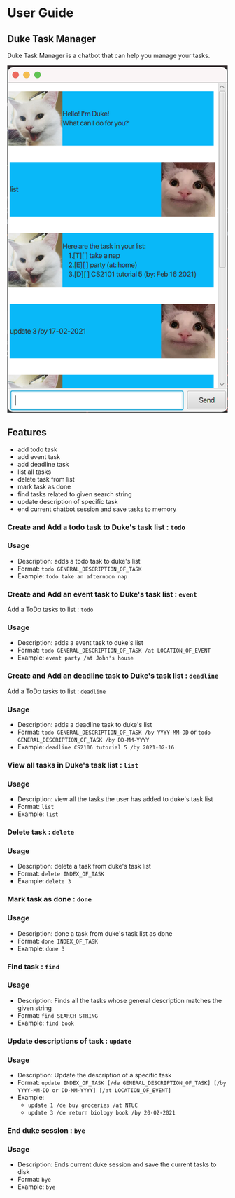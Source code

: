 # User Guide
## Duke Task Manager
Duke Task Manager is a chatbot that can help you manage your tasks.

<p align="center">
  <img src="https://github.com/JulietTeoh/ip/blob/master/docs/Ui.png?raw=true">
</p>

## Features
* add todo task
* add event task
* add deadline task
* list all tasks
* delete task from list
* mark task as done
* find tasks related to given search string
* update description of specific task
* end current chatbot session and save tasks to memory

### Create and Add a todo task to Duke's task list : `todo`
### Usage
* Description: adds a todo task to duke's list
* Format: `todo GENERAL_DESCRIPTION_OF_TASK`
* Example: `todo take an afternoon nap`

### Create and Add an event task to Duke's task list : `event`
Add a ToDo tasks to list : `todo`
### Usage
* Description: adds a event task to duke's list
* Format: `todo GENERAL_DESCRIPTION_OF_TASK /at LOCATION_OF_EVENT`
* Example: `event party /at John's house`

### Create and Add an deadline task to Duke's task list : `deadline`
Add a ToDo tasks to list : `deadline`
### Usage
* Description: adds a deadline task to duke's list
* Format: `todo GENERAL_DESCRIPTION_OF_TASK /by YYYY-MM-DD` or `todo GENERAL_DESCRIPTION_OF_TASK /by DD-MM-YYYY`
* Example: `deadline CS2106 tutorial 5 /by 2021-02-16`

### View all tasks in Duke's task list : `list`
### Usage
* Description: view all the tasks the user has added to duke's task list
* Format: `list`
* Example: `list`

### Delete task : `delete`
### Usage
* Description: delete a task from duke's task list
* Format: `delete INDEX_OF_TASK`
* Example: `delete 3`

### Mark task as done : `done`
### Usage
* Description: done a task from duke's task list as done
* Format: `done INDEX_OF_TASK`
* Example: `done 3`

### Find task : `find`
### Usage
* Description: Finds all the tasks whose general description matches the given string
* Format: `find SEARCH_STRING`
* Example: `find book`
  
### Update descriptions of task : `update`
### Usage
* Description: Update the description of a specific task
* Format: `update INDEX_OF_TASK [/de GENERAL_DESCRIPTION_OF_TASK] [/by YYYY-MM-DD or DD-MM-YYYY] [/at LOCATION_OF_EVENT]`
* Example:
  * `update 1 /de buy groceries /at NTUC`
  * `update 3 /de return biology book /by 20-02-2021`

### End duke session : `bye`
### Usage
* Description: Ends current duke session and save the current tasks to disk
* Format: `bye`
* Example: `bye`